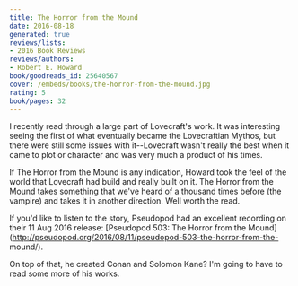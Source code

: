 ```yaml
---
title: The Horror from the Mound
date: 2016-08-18
generated: true
reviews/lists:
- 2016 Book Reviews
reviews/authors:
- Robert E. Howard
book/goodreads_id: 25640567
cover: /embeds/books/the-horror-from-the-mound.jpg
rating: 5
book/pages: 32
---
```

I recently read through a large part of Lovecraft's work. It was interesting seeing the first of what eventually became the Lovecraftian Mythos, but there were still some issues with it--Lovecraft wasn't really the best when it came to plot or character and was very much a product of his times.  

If The Horror from the Mound is any indication, Howard took the feel of the world that Lovecraft had build and really built on it. The Horror from the Mound takes something that we've heard of a thousand times before (the vampire) and takes it in another direction. Well worth the read.  

<!--more-->

If you'd like to listen to the story, Pseudopod had an excellent recording on their 11 Aug 2016 release: [Pseudopod 503: The Horror from the Mound](http://pseudopod.org/2016/08/11/pseudopod-503-the-horror-from-the- mound/).  

On top of that, he created Conan and Solomon Kane? I'm going to have to read some more of his works.